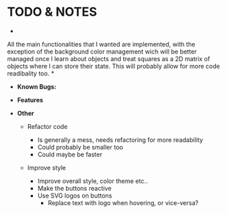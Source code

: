 # TODO & NOTES

*
All the main functionalities that I wanted are implemented,
with the exception of the background color management wich will be
better managed once I learn about objects and treat squares as a 2D matrix
of objects where I can store their state. This will probably allow for more
code readibality too.
*

- **Known Bugs:**

- **Features**

- **Other**
    - Refactor code
        - Is generally a mess, needs refactoring for more readability
        - Could probably be smaller too
        - Could maybe be faster
    
    - Improve style
        - Improve overall style, color theme etc..
        - Make the buttons reactive
        - Use SVG logos on buttons
            - Replace text with logo when hovering, or vice-versa?

